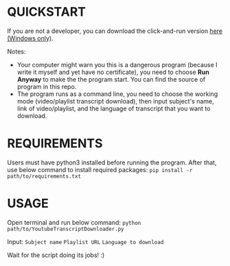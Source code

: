 # QUICKSTART
If you are not a developer, you can download the click-and-run version [here (Windows only)](https://drive.google.com/file/d/11C3GbLf8l_F6QkSPfyh1_IKU7-q4GNfJ/view?usp=drive_link).

Notes:
* Your computer might warn you this is a dangerous program (because I write it myself and yet have no certificate), you need to choose **Run Anyway** to make the the program start. You can find the source of program in this repo.
* The program runs as a command line, you need to choose the working mode (video/playlist transcript download), then input subject's name, link of video/playlist, and the language of transcript that you want to download.

# REQUIREMENTS
Users must have python3 installed before running the program. After that, use below command to install required packages:
`pip install -r path/to/requirements.txt`

# USAGE
Open terminal and run below command:
`python path/to/YoutubeTranscriptDownloader.py`

Input:
`Subject name`
`Playlist URL`
`Language to download`

Wait for the script doing its jobs! :)
